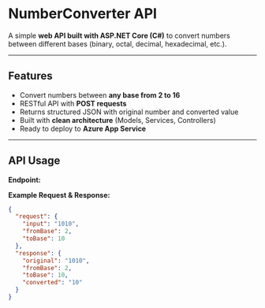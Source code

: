 # NumberConverter API

A simple **web API built with ASP.NET Core (C#)** to convert numbers between different bases (binary, octal, decimal, hexadecimal, etc.).

---

## Features
- Convert numbers between **any base from 2 to 16**
- RESTful API with **POST requests**
- Returns structured JSON with original number and converted value
- Built with **clean architecture** (Models, Services, Controllers)
- Ready to deploy to **Azure App Service**

---

## API Usage

**Endpoint:**  


**Example Request & Response:**

```json
{
  "request": {
    "input": "1010",
    "fromBase": 2,
    "toBase": 10
  },
  "response": {
    "original": "1010",
    "fromBase": 2,
    "toBase": 10,
    "converted": "10"
  }
}


